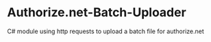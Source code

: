 Authorize.net-Batch-Uploader
============================

C# module using http requests to upload a batch file for authorize.net
